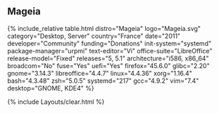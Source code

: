 ## Mageia
{% include_relative table.html distro="Mageia" logo="Mageia.svg" category="Desktop, Server" country="France" date="2011" developer="Community" funding="Donations" init-system="systemd" package-manager="urpmi" text-editor="Vi" office-suite="LibreOffice" release-model="Fixed" releases="5, 5.1" architecture="i586, x86_64" broadcom="No" fuse="Yes" uefi="Yes" firefox="45.6.0" glibc="2.20" gnome="3.14.3" libreoffice="4.4.7" linux="4.4.36" xorg="1.16.4" bash="4.3.48" zsh="5.0.5" systemd="217" gcc="4.9.2" vim="7.4" desktop="GNOME, KDE4" %}

{% include Layouts/clear.html %}
